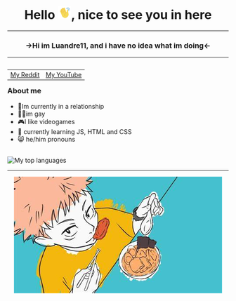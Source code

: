 <h1 align="center"> Hello <img src="https://github.com/Luandre11/Luandre11/blob/main/images/handHi-unscreen.gif" alt="Wavy Hand" width="30px">, nice to see you in here </h1>

<hr>
<h3 align="center"> <b> →Hi im Luandre11, and i have no idea what im doing← </b> </h3>
<hr>

<table align="right">
  <td>
   <a rel="author" href="https://www.reddit.com/user/Luandre11/">My Reddit </a>
 </td>
 <td>
  <a rel="author" href="https://www.youtube.com/channel/UC-o20NCT7w7Kyc0tLDIw9Pg">My YouTube </a>
 </td>
</table>

 ### About me
- 🙂Im currently in a relationship 
- 🏳️‍🌈im gay
- 🎮I like videogames
- 🌱 currently learning JS, HTML and CSS
- 😸 he/him pronouns

<br>

<img src="https://github-readme-stats.vercel.app/api/top-langs/?username=Luandre11&theme=radical" alt="My top languages">

<hr>
<p align="center">
   <img src="https://github.com/Luandre11/Luandre11/blob/main/images/ending_jujutsu.jpeg" alt="dumbImage">
</p>
 
